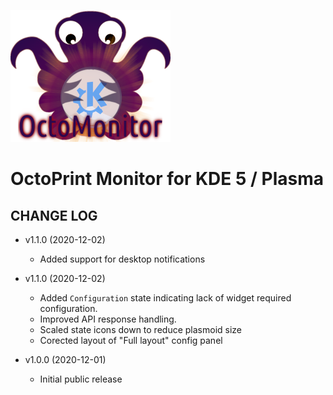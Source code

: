 ![OctoPrint-Monitor](img/logo.png)

# OctoPrint Monitor for KDE 5 / Plasma #

## CHANGE LOG ##

* v1.1.0 (2020-12-02)
   * Added support for desktop notifications

* v1.1.0 (2020-12-02)
   * Added `Configuration` state indicating lack of widget required configuration.
   * Improved API response handling.
   * Scaled state icons down to reduce plasmoid size
   * Corected layout of "Full layout" config panel

* v1.0.0 (2020-12-01)
   * Initial public release
